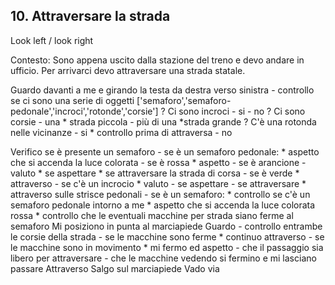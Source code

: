 ## 10. Attraversare la strada
 Look left / look right
<!-- Semafori, rotonde e precedenze… al test per la patente, la domanda sugli incroci manda sempre un po’ in confusione! Per stavolta ci concentriamo solamente sugli step da fare per attraversare la strada, sapendo che ogni passo deve essere ben misurato altrimenti potrebbe costarci caro!
 -->

Contesto: Sono appena uscito dalla stazione del treno e devo andare in ufficio. Per arrivarci devo attraversare una strada statale.

Guardo davanti a me e girando la testa da destra verso sinistra
    - controllo se ci sono una serie di oggetti ['semaforo','semaforo-pedonale','incroci','rotonde','corsie']
? Ci sono incroci
    - si
    - no
? Ci sono corsie
    - una
        * strada piccola
    - più di una
        *strada grande
? C'è una rotonda nelle vicinanze
    - si
        * controllo prima di attraversa
    - no

Verifico se è presente un semaforo
    - se è un semaforo pedonale:
        * aspetto che si accenda la luce colorata
            - se è rossa
                * aspetto
            - se è arancione
                - valuto
                    * se aspettare
                    * se attraversare la strada di corsa
            - se è verde
                * attraverso
                    - se c'è un incrocio
                        * valuto
                            - se aspettare
                            - se attraversare
        * attraverso sulle strisce pedonali
    - se è un semaforo:
        * controllo se c'è un semaforo pedonale intorno a me
        * aspetto che si accenda la luce colorata rossa
        * controllo che le eventuali macchine per strada siano ferme al semaforo
Mi posiziono in punta al marciapiede
Guardo
    - controllo entrambe le corsie della strada
        - se le macchine sono ferme
            * continuo attraverso
        - se le macchine sono in movimento
            * mi fermo ed aspetto
                - che il passaggio sia libero per attraversare
                - che le macchine vedendo si fermino e mi lasciano passare
Attraverso
Salgo sul marciapiede
Vado via

